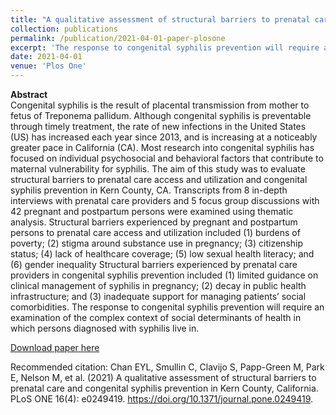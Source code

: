 ```yaml
---
title: "A qualitative assessment of structural barriers to prenatal care and congenital syphilis prevention in Kern County, California"
collection: publications
permalink: /publication/2021-04-01-paper-plosone
excerpt: 'The response to congenital syphilis prevention will require an examination of the complex context of social determinants of health in which persons diagnosed with syphilis live in.'
date: 2021-04-01
venue: 'Plos One'
---
```


**Abstract**
<br> Congenital syphilis is the result of placental transmission from mother to fetus of Treponema pallidum. Although congenital syphilis is preventable through timely treatment, the rate of new infections in the United States (US) has increased each year since 2013, and is increasing at a noticeably greater pace in California (CA). Most research into congenital syphilis has focused on individual psychosocial and behavioral factors that contribute to maternal vulnerability for syphilis. The aim of this study was to evaluate structural barriers to prenatal care access and utilization and congenital syphilis prevention in Kern County, CA. Transcripts from 8 in-depth interviews with prenatal care providers and 5 focus group discussions with 42 pregnant and postpartum persons were examined using thematic analysis. Structural barriers experienced by pregnant and postpartum persons to prenatal care access and utilization included (1) burdens of poverty; (2) stigma around substance use in pregnancy; (3) citizenship status; (4) lack of healthcare coverage; (5) low sexual health literacy; and (6) gender inequality Structural barriers experienced by prenatal care providers in congenital syphilis prevention included (1) limited guidance on clinical management of syphilis in pregnancy; (2) decay in public health infrastructure; and (3) inadequate support for managing patients’ social comorbidities. The response to congenital syphilis prevention will require an examination of the complex context of social determinants of health in which persons diagnosed with syphilis live in.

[Download paper here](https://www.ncbi.nlm.nih.gov/pmc/articles/PMC8016223/pdf/pone.0249419.pdf)

Recommended citation: Chan EYL, Smullin C, Clavijo S, Papp-Green M, Park E, Nelson M, et al. (2021) A qualitative assessment of structural barriers to prenatal care and congenital syphilis prevention in Kern County, California. PLoS ONE 16(4): e0249419. https://doi.org/10.1371/journal.pone.0249419.
